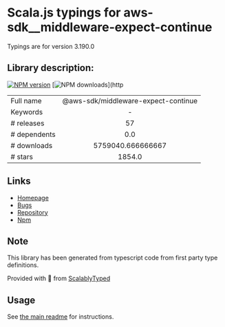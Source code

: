 
# Scala.js typings for aws-sdk__middleware-expect-continue

Typings are for version 3.190.0

## Library description:
[![NPM version](https://img.shields.io/npm/v/@aws-sdk/middleware-expect-continue/latest.svg)](https://www.npmjs.com/package/@aws-sdk/middleware-expect-continue) [![NPM downloads](https://img.shields.io/npm/dm/@aws-sdk/middleware-expect-continue.svg)](http

|                    |                 |
| ------------------ | :-------------: |
| Full name          | @aws-sdk/middleware-expect-continue |
| Keywords           | - |
| # releases         | 57 |
| # dependents       | 0.0 |
| # downloads        | 5759040.666666667 |
| # stars            | 1854.0 |

## Links
- [Homepage](https://github.com/aws/aws-sdk-js-v3/tree/main/packages/middleware-expect-continue)
- [Bugs](https://github.com/aws/aws-sdk-js-v3/issues)
- [Repository](https://github.com/aws/aws-sdk-js-v3)
- [Npm](https://www.npmjs.com/package/%40aws-sdk%2Fmiddleware-expect-continue)
    


## Note
This library has been generated from typescript code from first party type definitions.

Provided with :purple_heart: from [ScalablyTyped](https://github.com/oyvindberg/ScalablyTyped)

## Usage
See [the main readme](../../readme.md) for instructions.


